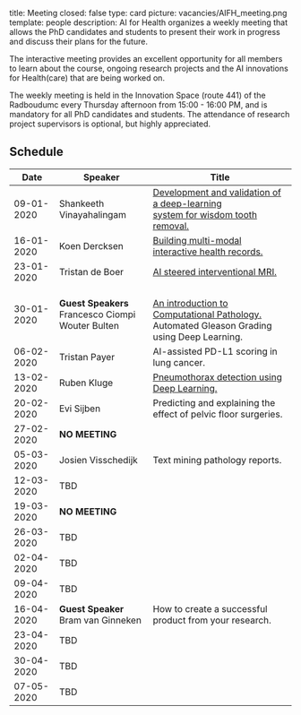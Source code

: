 title: Meeting 
closed: false 
type: card 
picture: vacancies/AIFH_meeting.png 
template: people 
description: AI for Health organizes a weekly meeting that allows the PhD candidates and students to present their work in progress and discuss their plans for the future.

The interactive meeting provides an excellent opportunity for all members to learn about the course, ongoing research projects and the AI innovations for Health(care) that are being worked on. 

The weekly meeting is held in the Innovation Space (route 441) of the Radboudumc every Thursday afternoon from 15:00 - 16:00 PM, and is mandatory for all PhD candidates and students. The attendance of research project supervisors is optional, but highly appreciated. 

## Schedule

| Date    | Speaker           |   Title    |
| --------        |    ----  |          --- |
| 09-01-2020      | Shankeeth Vinayahalingam       | [Development and validation of a deep-learning <br> system for wisdom tooth removal.](https://drive.google.com/open?id=14EI95gwzb2WojLpZGzk0t8oJvmGu8LuI)   |
| 16-01-2020   | Koen Dercksen        | [Building multi-modal interactive health records.](https://drive.google.com/open?id=1iF8OF520Tze2YGY6hLcQem0ticioMU8J)      |
| 23-01-2020   | Tristan de Boer   | [AI steered interventional MRI.](https://drive.google.com/open?id=18MnSThorfFcqJIq5z8Qwr0UT4rAjg9fr)       |
| 30-01-2020   | **Guest Speakers** <br> Francesco Ciompi <br> Wouter Bulten   |  <br> [An introduction to Computational Pathology.](https://drive.google.com/open?id=1YxMdW2b4A4uh-BfBqW6SbB96ziIUC-Vt) <br> Automated Gleason Grading using Deep Learning.    |
| 06-02-2020   | Tristan Payer   | AI-assisted PD-L1 scoring in lung cancer.       |
| 13-02-2020   | Ruben Kluge  | [Pneumothorax detection using Deep Learning.](https://drive.google.com/open?id=1ftGLhnryHfIR_ao0QI-MxDxjGWazmKis)  |
| 20-02-2020   | Evi Sijben   | Predicting and explaining the effect of pelvic floor surgeries.  |
| 27-02-2020   | **NO MEETING**  |    |
| 05-03-2020   | Josien Visschedijk   | Text mining pathology reports.  |
| 12-03-2020   | TBD   |    |
| 19-03-2020   | **NO MEETING**  |     |
| 26-03-2020   | TBD   |    |
| 02-04-2020   | TBD   |    |
| 09-04-2020   | TBD   |    |
| 16-04-2020   | **Guest Speaker** <br> Bram van Ginneken   |  How to create a successful product from your research.  |
| 23-04-2020   | TBD   |    |
| 30-04-2020   | TBD   |    |
| 07-05-2020   | TBD   |    |
